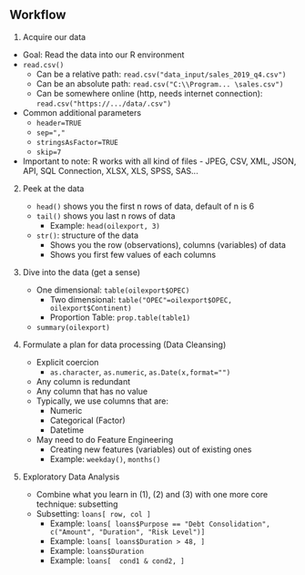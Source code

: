 ## Workflow

1. Acquire our data
- Goal: Read the data into our R environment
- `read.csv()`
    - Can be a relative path: `read.csv("data_input/sales_2019_q4.csv")`
    - Can be an absolute path: `read.csv("C:\\Program... \sales.csv")`
    - Can be somewhere online (http, needs internet connection): `read.csv("https://.../data/.csv")`
- Common additional parameters
    - `header=TRUE`
    - `sep=","`
    - `stringsAsFactor=TRUE`
    - `skip=7`
- Important to note:
    R works with all kind of files
        - JPEG, CSV, XML, JSON, API, SQL Connection, XLSX, XLS, SPSS, SAS...

2. Peek at the data
    - `head()` shows you the first n rows of data, default of n is 6
    - `tail()` shows you last n rows of data
        - Example: `head(oilexport, 3)`
    - `str()`: structure of the data
        - Shows you the row (observations), columns (variables) of data
        - Shows you first few values of each columns

3. Dive into the data (get a sense)
    - One dimensional: `table(oilexport$OPEC)`
        - Two dimensional: `table("OPEC"=oilexport$OPEC, oilexport$Continent)`
        - Proportion Table: `prop.table(table1)`
    - `summary(oilexport)`

4. Formulate a plan for data processing (Data Cleansing)
    - Explicit coercion
        - `as.character`, `as.numeric`, `as.Date(x,format="")`
    - Any column is redundant
    - Any column that has no value 
    - Typically, we use columns that are:
        - Numeric
        - Categorical (Factor)
        - Datetime
    - May need to do Feature Engineering
        - Creating new features (variables) out of existing ones
        - Example: `weekday()`, `months()`

5. Exploratory Data Analysis
    - Combine what you learn in (1), (2) and (3) with one more core technique: subsetting
    - Subsetting: `loans[ row, col ]`
        - Example: `loans[ loans$Purpose == "Debt Consolidation",  c("Amount", "Duration", "Risk Level")]`
        - Example: `loans[ loans$Duration > 48, ]`
        - Example: `loans$Duration`
        - Example: `loans[  cond1 & cond2, ]`